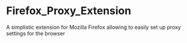 # Firefox_Proxy_Extension
A simplistic extension for Mozilla Firefox allowing to easily set up proxy settings for the browser 
